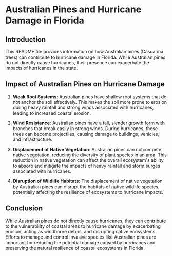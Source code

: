 # Australian Pines and Hurricane Damage in Florida

## Introduction

This README file provides information on how Australian pines (Casuarina trees) can contribute to hurricane damage in Florida. While Australian pines do not directly cause hurricanes, their presence can exacerbate the impacts of hurricanes in the state.

## Impact of Australian Pines on Hurricane Damage

1. **Weak Root Systems**: Australian pines have shallow root systems that do not anchor the soil effectively. This makes the soil more prone to erosion during heavy rainfall and strong winds associated with hurricanes, leading to increased coastal erosion.

2. **Wind Resistance**: Australian pines have a tall, slender growth form with branches that break easily in strong winds. During hurricanes, these trees can become projectiles, causing damage to buildings, vehicles, and infrastructure.

3. **Displacement of Native Vegetation**: Australian pines can outcompete native vegetation, reducing the diversity of plant species in an area. This reduction in native vegetation can affect the overall ecosystem's ability to absorb and mitigate the impacts of heavy rainfall and storm surges associated with hurricanes.

4. **Disruption of Wildlife Habitats**: The displacement of native vegetation by Australian pines can disrupt the habitats of native wildlife species, potentially affecting the resilience of ecosystems to hurricane impacts.

## Conclusion

While Australian pines do not directly cause hurricanes, they can contribute to the vulnerability of coastal areas to hurricane damage by exacerbating erosion, acting as windborne debris, and disrupting native ecosystems. Efforts to manage and control invasive species like Australian pines are important for reducing the potential damage caused by hurricanes and preserving the natural resilience of coastal ecosystems in Florida.
